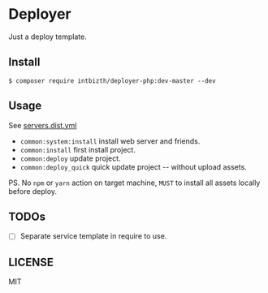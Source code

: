 # Deployer
Just a deploy template.

## Install
```shell
$ composer require intbizth/deployer-php:dev-master --dev
```

## Usage
See [servers.dist.yml](servers.dist.yml)

 - `common:system:install` install web server and friends.
 - `common:install` first install project.
 - `common:deploy` update project.
 - `common:deploy_quick` quick update project -- without upload assets.

 PS. No `npm` or `yarn` action on target machine, `MUST` to install all assets locally before deploy.

## TODOs
  - [ ] Separate service template in require to use.

## LICENSE
MIT
